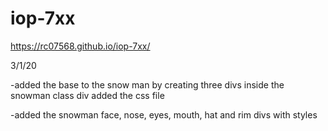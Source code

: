 # iop-7xx

https://rc07568.github.io/iop-7xx/

3/1/20

-added the base to the snow man by creating three divs inside the snowman class div added the css file

-added the snowman  face, nose, eyes, mouth, hat and rim divs with styles
